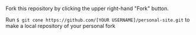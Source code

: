 Fork this repository by clicking the upper right-hand "Fork" button.

Run `$ git cone https://github.com/[YOUR USERNAME]/personal-site.git` to make a local repository of your personal fork